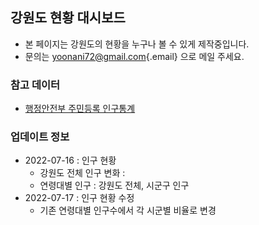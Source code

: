 ## 강원도 현황 대시보드

-   본 페이지는 강원도의 현황을 누구나 볼 수 있게 제작중입니다.
-   문의는 [yoonani72\@gmail.com](mailto:yoonani72@gmail.com){.email} 으로 메일 주세요.

### 참고 데이터

-   [행정안전부 주민등록 인구통계](https://jumin.mois.go.kr)

### 업데이트 정보

-   2022-07-16 : 인구 현황 
    - 강원도 전체 인구 변화 : 
    - 연령대별 인구 : 강원도 전체, 시군구 인구
-   2022-07-17 : 인구 현황 수정
    - 기존 연령대별 인구수에서 각 시군별 비율로 변경
